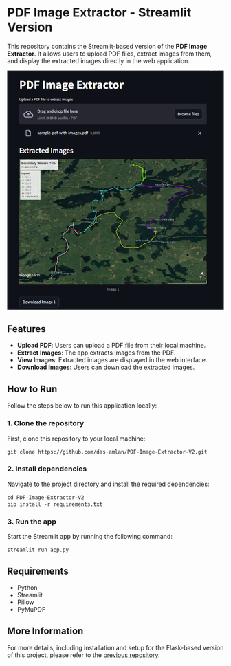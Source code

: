 # PDF Image Extractor - Streamlit Version

This repository contains the Streamlit-based version of the **PDF Image Extractor**. It allows users to upload PDF files, extract images from them, and display the extracted images directly in the web application.

![Streamlit Demo](pdfImage.png) 

## Features
- **Upload PDF**: Users can upload a PDF file from their local machine.
- **Extract Images**: The app extracts images from the PDF.
- **View Images**: Extracted images are displayed in the web interface.
- **Download Images**: Users can download the extracted images.

## How to Run

Follow the steps below to run this application locally:

### 1. Clone the repository
First, clone this repository to your local machine:
```
git clone https://github.com/das-amlan/PDF-Image-Extractor-V2.git
```

### 2. Install dependencies
Navigate to the project directory and install the required dependencies:
```
cd PDF-Image-Extractor-V2
pip install -r requirements.txt
```

### 3. Run the app
Start the Streamlit app by running the following command:
```
streamlit run app.py
```

## Requirements
- Python
- Streamlit
- Pillow
- PyMuPDF

## More Information
For more details, including installation and setup for the Flask-based version of this project, please refer to the [previous repository](https://github.com/das-amlan/PDF_Image_Extractor_Web_App).
